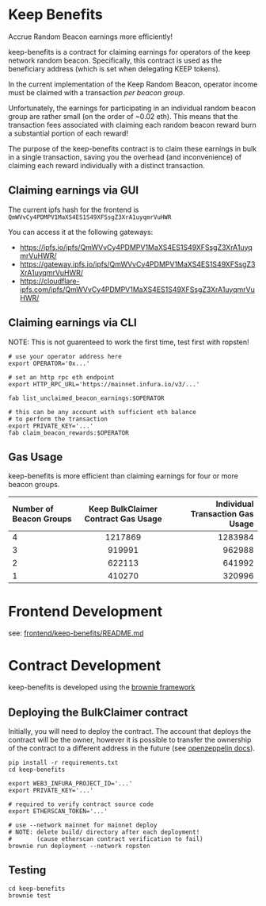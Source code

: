 # Keep Benefits
Accrue Random Beacon earnings more efficiently!

keep-benefits is a contract for claiming earnings for operators of the keep network random beacon.
Specifically, this contract is used as the beneficiary address (which is set when delegating KEEP tokens).

In the current implementation of the Keep Random Beacon, operator income must be claimed
with a transaction *per beacon group*.

Unfortunately, the earnings for participating in an individual random beacon group are rather small (on the order of ~0.02 eth).
This means that the transaction fees associated with claiming each random beacon reward burn a substantial portion of each reward!

The purpose of the keep-benefits contract is to claim these earnings in bulk in a single transaction,
saving you the overhead (and inconvenience) of claiming each reward individually with a distinct transaction.

## Claiming earnings via GUI
The current ipfs hash for the frontend is `QmWVvCy4PDMPV1MaXS4ES1S49XFSsgZ3XrA1uyqmrVuHWR`

You can access it at the following gateways:
- https://ipfs.io/ipfs/QmWVvCy4PDMPV1MaXS4ES1S49XFSsgZ3XrA1uyqmrVuHWR/
- https://gateway.ipfs.io/ipfs/QmWVvCy4PDMPV1MaXS4ES1S49XFSsgZ3XrA1uyqmrVuHWR/
- https://cloudflare-ipfs.com/ipfs/QmWVvCy4PDMPV1MaXS4ES1S49XFSsgZ3XrA1uyqmrVuHWR/

## Claiming earnings via CLI
NOTE: This is not guarenteed to work the first time, test first with ropsten!
```
# use your operator address here
export OPERATOR='0x...'

# set an http rpc eth endpoint
export HTTP_RPC_URL='https://mainnet.infura.io/v3/...'

fab list_unclaimed_beacon_earnings:$OPERATOR

# this can be any account with sufficient eth balance
# to perform the transaction
export PRIVATE_KEY='...'
fab claim_beacon_rewards:$OPERATOR
```

## Gas Usage
keep-benefits is more efficient than claiming earnings for four or more beacon
groups.

| Number of Beacon Groups | Keep BulkClaimer Contract Gas Usage | Individual Transaction Gas Usage |
| :-----------------------|:--------------------------------:|----------------:|
| 4 | 1217869 | 1283984 |
| 3 | 919991 | 962988 |
| 2 | 622113 | 641992 |
| 1 | 410270 | 320996 |


# Frontend Development
see: [frontend/keep-benefits/README.md](./frontend/keep-benefits/README.md)

# Contract Development
keep-benefits is developed using the [brownie framework](https://eth-brownie.readthedocs.io/en/stable/)


## Deploying the BulkClaimer contract
Initially, you will need to deploy the contract.
The account that deploys the contract will be the owner, however
it is possible to transfer the ownership of the contract to a different
address in the future (see [openzeppelin docs](https://docs.openzeppelin.com/contracts/3.x/api/access#Ownable)).

```
pip install -r requirements.txt
cd keep-benefits

export WEB3_INFURA_PROJECT_ID='...'
export PRIVATE_KEY='...'

# required to verify contract source code
export ETHERSCAN_TOKEN='...'

# use --network mainnet for mainnet deploy
# NOTE: delete build/ directory after each deployment!
#       (cause etherscan contract verification to fail)
brownie run deployment --network ropsten
```

## Testing
```
cd keep-benefits
brownie test
```
